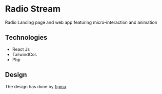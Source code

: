 # Radio Stream
Radio Landing page and web app featuring micro-interaction and animation

## Technologies
- React Js
- TailwindCss
- Php 



## Design 
The design has done by [figma](https://www.figma.com/file/xZDpyUbaxGDLkKHErLvfoX/Rofia?type=design&node-id=0-1&mode=design&t=tGiscH0UNQRnLfFk-0)

